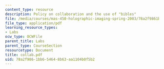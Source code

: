 ```yaml
---
content_type: resource
description: Policy on collaboration and the use of "bibles"
file: /media/courses/mas-450-holographic-imaging-spring-2003/78a2f9861bb654648b63aa1104b0f5b2_collab.pdf
file_type: application/pdf
learning_resource_types:
- Labs
ocw_type: OCWFile
parent_title: Labs
parent_type: CourseSection
resourcetype: Document
title: collab.pdf
uid: 78a2f986-1bb6-5464-8b63-aa1104b0f5b2
---
```

